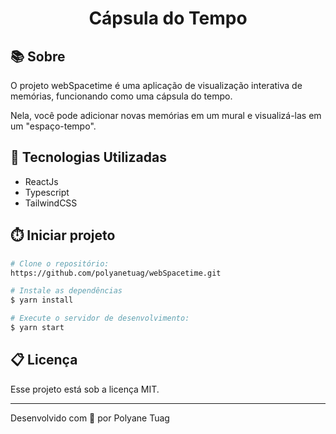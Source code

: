 <h1 align="center">Cápsula do Tempo</h1>

## 📚 Sobre
O projeto webSpacetime é uma aplicação de visualização interativa de memórias, funcionando como uma cápsula do tempo.

Nela, você pode adicionar novas memórias em um mural e visualizá-las em um "espaço-tempo".


## 🚀 Tecnologias Utilizadas
- ReactJs
- Typescript
- TailwindCSS
  

## ⏱️ Iniciar projeto

```bash
# Clone o repositório:
https://github.com/polyanetuag/webSpacetime.git

# Instale as dependências
$ yarn install

# Execute o servidor de desenvolvimento:
$ yarn start

```

## 📋 Licença
Esse projeto está sob a licença MIT. 

---

Desenvolvido com 💜 por Polyane Tuag



